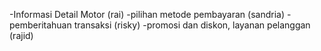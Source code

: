 -Informasi Detail Motor (rai)
-pilihan metode pembayaran (sandria)
-pemberitahuan transaksi (risky)
-promosi dan diskon, layanan pelanggan (rajid)
